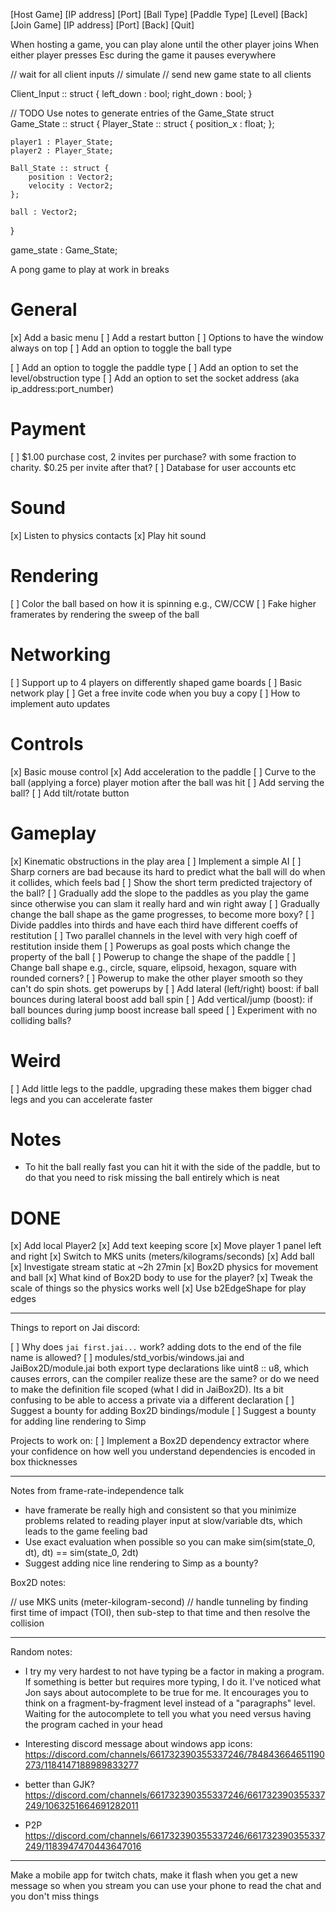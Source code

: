 [Host Game]
    [IP address]
    [Port]
    [Ball Type]
    [Paddle Type]
    [Level]
    [Back]
[Join Game]
    [IP address]
    [Port]
    [Back]
[Quit]


When hosting a game, you can play alone until the other player joins
When either player presses Esc during the game it pauses everywhere


// wait for all client inputs
// simulate
// send new game state to all clients

Client_Input :: struct {
    left_down : bool;
    right_down : bool;
}


// TODO Use notes to generate entries of the Game_State struct
Game_State :: struct {
    Player_State :: struct {
        position_x : float;
    };

    player1 : Player_State;
    player2 : Player_State;

    Ball_State :: struct {
        position : Vector2;
        velocity : Vector2;
    };

    ball : Vector2;
}

game_state : Game_State;
















A pong game to play at work in breaks

# General

[x] Add a basic menu
[ ] Add a restart button
[ ] Options to have the window always on top 
[ ] Add an option to toggle the ball type

[ ] Add an option to toggle the paddle type
[ ] Add an option to set the level/obstruction type
[ ] Add an option to set the socket address (aka ip_address:port_number)

# Payment

[ ] $1.00 purchase cost, 2 invites per purchase? with some fraction to charity. $0.25 per invite after that?
[ ] Database for user accounts etc

# Sound

[x] Listen to physics contacts
[x] Play hit sound

# Rendering

[ ] Color the ball based on how it is spinning e.g., CW/CCW
[ ] Fake higher framerates by rendering the sweep of the ball

# Networking

[ ] Support up to 4 players on differently shaped game boards
[ ] Basic network play
[ ] Get a free invite code when you buy a copy
[ ] How to implement auto updates

# Controls

[x] Basic mouse control
[x] Add acceleration to the paddle
[ ] Curve to the ball (applying a force) player motion after the ball was hit
[ ] Add serving the ball?
[ ] Add tilt/rotate button

# Gameplay

[x] Kinematic obstructions in the play area
[ ] Implement a simple AI
[ ] Sharp corners are bad because its hard to predict what the ball will do when it collides, which feels bad
[ ] Show the short term predicted trajectory of the ball?
[ ] Gradually add the slope to the paddles as you play the game since otherwise you can slam it really hard and win right away
[ ] Gradually change the ball shape as the game progresses, to become more boxy?
[ ] Divide paddles into thirds and have each third have different coeffs of restitution
[ ] Two parallel channels in the level with very high coeff of restitution inside them
[ ] Powerups as goal posts which change the property of the ball
[ ] Powerup to change the shape of the paddle
[ ] Change ball shape e.g., circle, square, elipsoid, hexagon, square with rounded corners?
[ ] Powerup to make the other player smooth so they can't do spin shots. get powerups by 
[ ] Add lateral (left/right) boost: if ball bounces during lateral boost add ball spin
[ ] Add vertical/jump (boost): if ball bounces during jump boost increase ball speed
[ ] Experiment with no colliding balls?


# Weird

[ ] Add little legs to the paddle, upgrading these makes them bigger chad legs and you can accelerate faster

# Notes
- To hit the ball really fast you can hit it with the side of the paddle, but to do that you need to risk missing the ball entirely which is neat

# DONE

[x] Add local Player2
[x] Add text keeping score
[x] Move player 1 panel left and right
[x] Switch to MKS units (meters/kilograms/seconds)
[x] Add ball 
[x] Investigate stream static at ~2h 27min
[x] Box2D physics for movement and ball
[x] What kind of Box2D body to use for the player?
[x] Tweak the scale of things so the physics works well
[x] Use b2EdgeShape for play edges



















---

Things to report on Jai discord:

[ ] Why does `jai first.jai...` work? adding dots to the end of the file name is allowed? 
[ ] modules/std_vorbis/windows.jai and JaiBox2D/module.jai both export type declarations like uint8 :: u8, which causes errors, can the compiler realize these are the same? or do we need to make the definition file scoped (what I did in JaiBox2D). Its a bit confusing to be able to access a private via a different declaration
[ ] Suggest a bounty for adding Box2D bindings/module
[ ] Suggest a bounty for adding line rendering to Simp

Projects to work on:
[ ] Implement a Box2D dependency extractor where your confidence on how well you understand dependencies is encoded in box thicknesses


---

Notes from frame-rate-independence talk

- have framerate be really high and consistent so that you minimize problems related to reading player input at slow/variable dts, which leads to the game feeling bad
- Use exact evaluation when possible so you can make sim(sim(state_0, dt), dt) == sim(state_0, 2dt)
- Suggest adding nice line rendering to Simp as a bounty?

Box2D notes:

// use MKS units (meter-kilogram-second)
// handle tunneling by finding first time of impact (TOI), then sub-step to that time and then resolve the collision


---

Random notes:

- I try my very hardest to not have typing be a factor in making a program. If something is better but requires more typing, I do it. I've noticed what Jon says about autocomplete to be true for me. It encourages you to think on a fragment-by-fragment level instead of a "paragraphs" level. Waiting for the autocomplete to tell you what you need versus having the program cached in your head

- Interesting discord message about windows app icons: https://discord.com/channels/661732390355337246/784843664651190273/1184147188989833277

- better than GJK? https://discord.com/channels/661732390355337246/661732390355337249/1063251664691282011

- P2P https://discord.com/channels/661732390355337246/661732390355337249/1183947470443647016

---

Make a mobile app for twitch chats, make it flash when you get a new message so when you stream you can use your phone to read the chat and you don't miss things 

